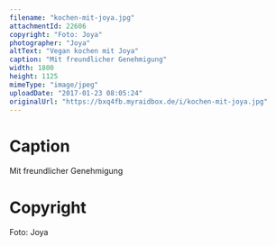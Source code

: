 ```yaml
---
filename: "kochen-mit-joya.jpg"
attachmentId: 22606
copyright: "Foto: Joya"
photographer: "Joya"
altText: "Vegan kochen mit Joya"
caption: "Mit freundlicher Genehmigung"
width: 1800
height: 1125
mimeType: "image/jpeg"
uploadDate: "2017-01-23 08:05:24"
originalUrl: "https://bxq4fb.myraidbox.de/i/kochen-mit-joya.jpg"
---
```


# Caption

Mit freundlicher Genehmigung

# Copyright

Foto: Joya
